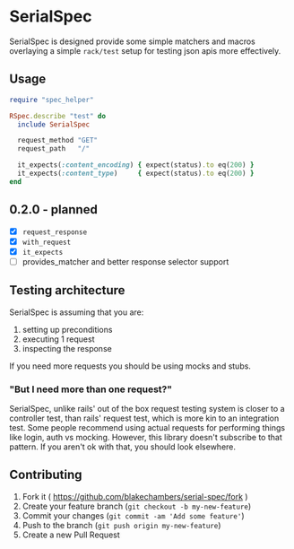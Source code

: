 # SerialSpec

SerialSpec is designed provide some simple matchers and macros overlaying a simple `rack/test` setup for testing json apis more effectively.

## Usage

```ruby
require "spec_helper"

RSpec.describe "test" do
  include SerialSpec

  request_method "GET"
  request_path   "/"

  it_expects(:content_encoding) { expect(status).to eq(200) }
  it_expects(:content_type)     { expect(status).to eq(200) }
end
```

## 0.2.0 - planned

- [x] `request_response`
- [x] `with_request`
- [x] `it_expects`
- [ ] provides_matcher and better response selector support

## Testing architecture

SerialSpec is assuming that you are:

1. setting up preconditions
2. executing 1 request
3. inspecting the response

If you need more requests you should be using mocks and stubs.

### "But I need more than one request?"

SerialSpec, unlike rails' out of the box request testing system is closer to a controller test, than rails' request test, which is more kin to an integration test.  Some people recommend using actual requests for performing things like login, auth vs mocking.  However, this library doesn't subscribe to that pattern.  If you aren't ok with that, you should look elsewhere.

## Contributing

1. Fork it ( https://github.com/blakechambers/serial-spec/fork )
2. Create your feature branch (`git checkout -b my-new-feature`)
3. Commit your changes (`git commit -am 'Add some feature'`)
4. Push to the branch (`git push origin my-new-feature`)
5. Create a new Pull Request
